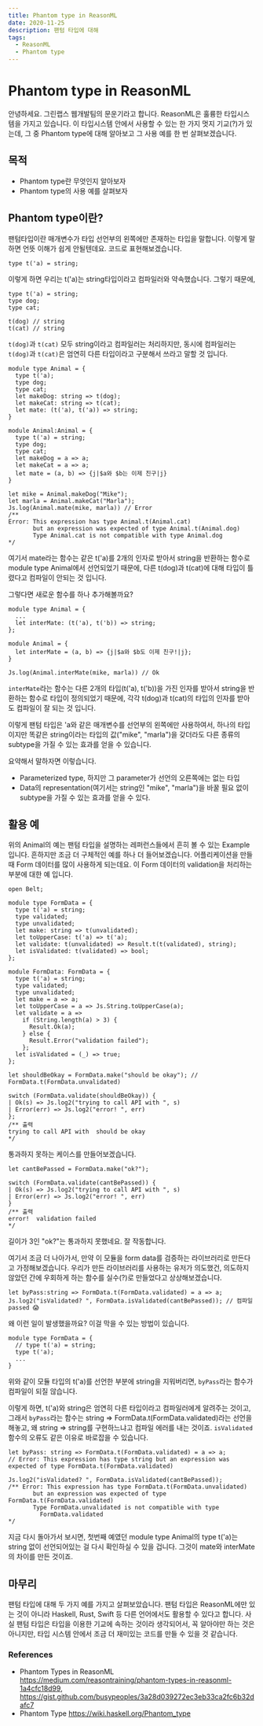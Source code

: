 ```yaml
---
title: Phantom type in ReasonML
date: 2020-11-25
description: 팬텀 타입에 대해
tags:
  - ReasonML
  - Phantom type
---
```


# Phantom type in ReasonML
안녕하세요. 그린랩스 웹개발팀의 문운기라고 합니다. ReasonML은 훌륭한 타입시스템을 가지고 있습니다. 이 타입시스템 안에서 사용할 수 있는 한 가지 멋지 기교(?)가 있는데, 그 중 Phantom type에 대해 알아보고 그 사용 예를 한 번 살펴보겠습니다.
## 목적
* Phantom type란 무엇인지 알아보자
* Phantom type의 사용 예를 살펴보자

## Phantom type이란?
팬텀타입이란 매개변수가 타입 선언부의 왼쪽에만 존재하는 타입을 말합니다. 이렇게 말하면 언뜻 이해가 쉽게 안될텐데요. 코드로 표현해보겠습니다.

```reason
type t('a) = string;
```

이렇게 하면 우리는 t('a)는 string타입이라고 컴파일러와 약속했습니다. 그렇기 때문에,

```reason
type t('a) = string;
type dog;
type cat;

t(dog) // string
t(cat) // string
```

`t(dog)`과 `t(cat)` 모두 string이라고 컴파일러는 처리하지만, 동시에 컴파일러는 `t(dog)`과 `t(cat)`은 엄연히 다른 타입이라고 구분해서 쓰라고 말할 것 입니다.

```reason
module type Animal = {
  type t('a);
  type dog;
  type cat;
  let makeDog: string => t(dog);
  let makeCat: string => t(cat);
  let mate: (t('a), t('a)) => string;
}

module Animal:Animal = {
  type t('a) = string;
  type dog;
  type cat;
  let makeDog = a => a;
  let makeCat = a => a;
  let mate = (a, b) => {j|$a와 $b는 이제 친구|j}
}

let mike = Animal.makeDog("Mike");
let marla = Animal.makeCat("Marla");
Js.log(Animal.mate(mike, marla)) // Error
/**
Error: This expression has type Animal.t(Animal.cat)
       but an expression was expected of type Animal.t(Animal.dog)
       Type Animal.cat is not compatible with type Animal.dog
*/
```

여기서 mate라는 함수는 같은 t('a)를 2개의 인자로 받아서 string을 반환하는 함수로 module type Animal에서 선언되었기 때문에, 다른 t(dog)과 t(cat)에 대해 타입이 틀렸다고 컴파일이 안되는 것 입니다.

그렇다면 새로운 함수를 하나 추가해볼까요?

```reason
module type Animal = {
  ...
  let interMate: (t('a), t('b)) => string;
};

module Animal = {
  let interMate = (a, b) => {j|$a와 $b도 이제 친구!|j};
}

Js.log(Animal.interMate(mike, marla)) // Ok
```

`interMate`라는 함수는 다른 2개의 타입(t('a), t('b))을 가진 인자를 받아서 string을 반환하는 함수로 타입이 정의되었기 때문에, 각각 t(dog)과 t(cat)의 타입의 인자를 받아도 컴파일이 잘 되는 것 입니다.

이렇게 팬텀 타입은 'a와 같은 매개변수를 선언부의 왼쪽에만 사용하여서, 하나의 타입이지만 똑같은 string이라는 타입의 값("mike", "marla")을 갖더라도 다른 종류의 subtype을 가질 수 있는 효과를 얻을 수 있습니다.

요약해서 말하자면 이렇습니다.

* Parameterized type, 하지만 그 parameter가 선언의 오른쪽에는 없는 타입
* Data의 representation(여기서는 string인 "mike", "marla")을 바꿀 필요 없이 subtype을 가질 수 있는 효과를 얻을 수 있다.

## 활용 예
위의 Animal의 예는 팬텀 타입을 설명하는 레퍼런스들에서 흔히 볼 수 있는 Example입니다. 흔하지만 조금 더 구체적인 예를 하나 더 들어보겠습니다. 어플리케이션을 만들 때 Form 데이터를 많이 사용하게 되는데요. 이 Form 데이터의 validation을 처리하는 부분에 대한 예 입니다.

```reason
open Belt;

module type FormData = {
  type t('a) = string;
  type validated;
  type unvalidated;
  let make: string => t(unvalidated);
  let toUpperCase: t('a) => t('a);
  let validate: t(unvalidated) => Result.t(t(validated), string);
  let isValidated: t(validated) => bool;
};

module FormData: FormData = {
  type t('a) = string;
  type validated;
  type unvalidated;
  let make = a => a;
  let toUpperCase = a => Js.String.toUpperCase(a);
  let validate = a =>
    if (String.length(a) > 3) {
      Result.Ok(a);
    } else {
      Result.Error("validation failed");
    };
  let isValidated = (_) => true;
};

let shouldBeOkay = FormData.make("should be okay"); // FormData.t(FormData.unvalidated)

switch (FormData.validate(shouldBeOkay)) {
| Ok(s) => Js.log2("trying to call API with ", s)
| Error(err) => Js.log2("error! ", err)
};
/** 출력
trying to call API with  should be okay
*/
```

통과하지 못하는 케이스를 만들어보겠습니다.

```reason
let cantBePassed = FormData.make("ok?");

switch (FormData.validate(cantBePassed)) {
| Ok(s) => Js.log2("trying to call API with ", s)
| Error(err) => Js.log2("error! ", err)
}
/** 출력
error!  validation failed
*/
```

길이가 3인 "ok?"는 통과하지 못했네요. 잘 작동합니다.

여기서 조금 더 나아가서, 만약 이 모듈을 form data를 검증하는 라이브러리로 만든다고 가정해보겠습니다. 우리가 만든 라이브러리를 사용하는 유저가 의도했건, 의도하지 않았던 간에 우회하게 하는 함수를 실수(?)로 만들었다고 상상해보겠습니다.

```reason
let byPass:string => FormData.t(FormData.validated) = a => a;
Js.log2("isValidated? ", FormData.isValidated(cantBePassed)); // 컴파일 passed 😱
```

왜 이런 일이 발생했을까요? 이걸 막을 수 있는 방법이 있습니다.

```reason
module type FormData = {
  // type t('a) = string;
  type t('a);
  ...
}
```

위와 같이 모듈 타입의 t('a)를 선언한 부분에 string을 지워버리면, `byPass`라는 함수가 컴파일이 되질 않습니다.

이렇게 하면, t('a)와 string은 엄연히 다른 타입이라고 컴파일러에게 알려주는 것이고, 그래서 `byPass`라는 함수는 string => FormData.t(FormData.validated)라는 선언을 해놓고, 왜 string => string를 구현하느냐고 컴파일 에러를 내는 것이죠. `isValidated` 함수의 오류도 같은 이유로 바로잡을 수 있습니다.

```reason
let byPass: string => FormData.t(FormData.validated) = a => a;
// Error: This expression has type string but an expression was expected of type FormData.t(FormData.validated)

Js.log2("isValidated? ", FormData.isValidated(cantBePassed));
/** Error: This expression has type FormData.t(FormData.unvalidated)
       but an expression was expected of type FormData.t(FormData.validated)
       Type FormData.unvalidated is not compatible with type
         FormData.validated
*/
```

지금 다시 돌아가서 보시면, 첫번째 예였던 module type Animal의 type t('a)는 string 없이 선언되어있는 걸 다시 확인하실 수 있을 겁니다. 그것이 mate와 interMate의 차이를 만든 것이죠.

## 마무리
팬텀 타입에 대해 두 가지 예를 가지고 살펴보았습니다. 팬텀 타입은 ReasonML에만 있는 것이 아니라 Haskell, Rust, Swift 등 다른 언어에서도 활용할 수 있다고 합니다. 사실 팬텀 타입은 타입을 이용한 기교에 속하는 것이라 생각되어서, 꼭 알아야만 하는 것은 아니지만, 타입 시스템 안에서 조금 더 재미있는 코드를 만들 수 있을 것 같습니다.

### References
* Phantom Types in ReasonML https://medium.com/reasontraining/phantom-types-in-reasonml-1a4cfc18d99, https://gist.github.com/busypeoples/3a28d039272ec3eb33ca2fc6b32dafc7
* Phantom Type https://wiki.haskell.org/Phantom_type